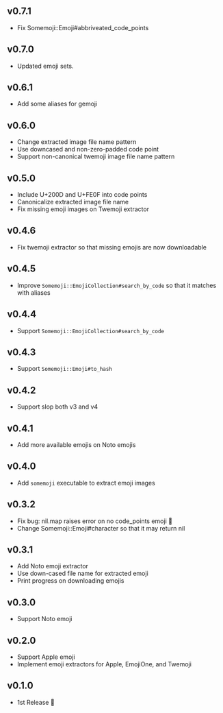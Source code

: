 ## v0.7.1

- Fix Somemoji::Emoji#abbriveated_code_points

## v0.7.0

- Updated emoji sets.

## v0.6.1

- Add some aliases for gemoji

## v0.6.0

- Change extracted image file name pattern
- Use downcased and non-zero-padded code point
- Support non-canonical twemoji image file name pattern

## v0.5.0

- Include U+200D and U+FE0F into code points
- Canonicalize extracted image file name
- Fix missing emoji images on Twemoji extractor

## v0.4.6

- Fix twemoji extractor so that missing emojis are now downloadable

## v0.4.5

- Improve `Somemoji::EmojiCollection#search_by_code` so that it matches with aliases

## v0.4.4

- Support `Somemoji::EmojiCollection#search_by_code`

## v0.4.3

- Support `Somemoji::Emoji#to_hash`

## v0.4.2

- Support slop both v3 and v4

## v0.4.1

- Add more available emojis on Noto emojis

## v0.4.0

- Add `somemoji` executable to extract emoji images

## v0.3.2

- Fix bug: nil.map raises error on no code_points emoji :bug:
- Change Somemoji::Emoji#character so that it may return nil

## v0.3.1

- Add Noto emoji extractor
- Use down-cased file name for extracted emoji
- Print progress on downloading emojis

## v0.3.0

- Support Noto emoji

## v0.2.0

- Support Apple emoji
- Implement emoji extractors for Apple, EmojiOne, and Twemoji

## v0.1.0

- 1st Release :tada:
